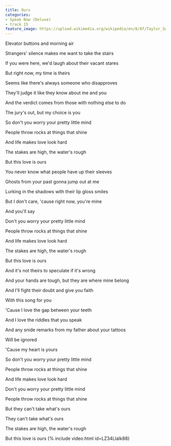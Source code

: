 ```yaml
---
title: Ours
categories:
- Speak Now (Deluxe)
- track 15
feature_image: https://upload.wikimedia.org/wikipedia/en/8/8f/Taylor_Swift_-_Speak_Now_cover.png
--- 
```

Elevator buttons and morning air

Strangers' silence makes me want to take the stairs

If you were here, we'd laugh about their vacant stares

But right now, my time is theirs

Seems like there's always someone who disapproves

They'll judge it like they know about me and you

And the verdict comes from those with nothing else to do

The jury's out, but my choice is you

So don't you worry your pretty little mind

People throw rocks at things that shine

And life makes love look hard

The stakes are high, the water's rough

But this love is ours

You never know what people have up their sleeves

Ghosts from your past gonna jump out at me

Lurking in the shadows with their lip gloss smiles

But I don't care, 'cause right now, you're mine

And you'll say

Don't you worry your pretty little mind

People throw rocks at things that shine

And life makes love look hard

The stakes are high, the water's rough

But this love is ours

And it's not theirs to speculate if it's wrong

And your hands are tough, but they are where mine belong

And I'll fight their doubt and give you faith

With this song for you

'Cause I love the gap between your teeth

And I love the riddles that you speak

And any snide remarks from my father about your tattoos

Will be ignored

'Cause my heart is yours

So don't you worry your pretty little mind

People throw rocks at things that shine

And life makes love look hard

Don't you worry your pretty little mind

People throw rocks at things that shine

But they can't take what's ours

They can't take what's ours

The stakes are high, the water's rough

But this love is ours
{% include video.html id=LZ34LlaIk88}